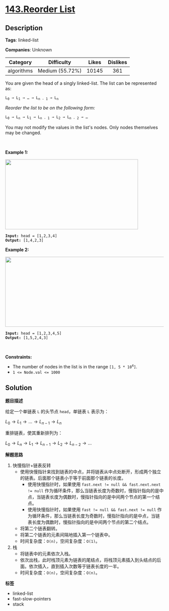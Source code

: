 # [143.Reorder List](https://leetcode.com/problems/reorder-list/description/)

## Description

**Tags**: linked-list

**Companies**: Unknown

|  Category  |   Difficulty    | Likes | Dislikes |
| :--------: | :-------------: | :---: | :------: |
| algorithms | Medium (55.72%) | 10145 |   361    |

<p>You are given the head of a singly linked-list. The list can be represented as:</p>
<pre><code>L<sub>0</sub> &rarr; L<sub>1</sub> &rarr; &hellip; &rarr; L<sub>n - 1</sub> &rarr; L<sub>n</sub></code></pre>
<p><em>Reorder the list to be on the following form:</em></p>
<pre><code>L<sub>0</sub> &rarr; L<sub>n</sub> &rarr; L<sub>1</sub> &rarr; L<sub>n - 1</sub> &rarr; L<sub>2</sub> &rarr; L<sub>n - 2</sub> &rarr; &hellip;</code></pre>
<p>You may not modify the values in the list&#39;s nodes. Only nodes themselves may be changed.</p>
<p>&nbsp;</p>
<p><strong class="example">Example 1:</strong></p>
<img alt="" src="https://assets.leetcode.com/uploads/2021/03/04/reorder1linked-list.jpg" style="width: 422px; height: 222px;" />
<pre><code><strong>Input:</strong> head = [1,2,3,4]
<strong>Output:</strong> [1,4,2,3]</code></pre>
<p><strong class="example">Example 2:</strong></p>
<img alt="" src="https://assets.leetcode.com/uploads/2021/03/09/reorder2-linked-list.jpg" style="width: 542px; height: 222px;" />
<pre><code><strong>Input:</strong> head = [1,2,3,4,5]
<strong>Output:</strong> [1,5,2,4,3]</code></pre>
<p>&nbsp;</p>
<p><strong>Constraints:</strong></p>
<ul>
  <li>The number of nodes in the list is in the range <code>[1, 5 * 10<sup>4</sup>]</code>.</li>
  <li><code>1 &lt;= Node.val &lt;= 1000</code></li>
</ul>

## Solution

**题目描述**

给定一个单链表 `L` 的头节点 `head`，单链表 `L` 表示为：

$L_{0} \rightarrow L_{1} \rightarrow \ldots \rightarrow L_{n-1} \rightarrow L_{n}$

重排链表，使其重新排列为：

$L_{0} \rightarrow L_{n} \rightarrow L_{1} \rightarrow L_{n-1} \rightarrow L_{2} \rightarrow L_{n-2} \rightarrow \ldots$

**解题思路**

1. 快慢指针+链表反转
   - 使用快慢指针来找到链表的中点，并将链表从中点处断开，形成两个独立的链表。后面那个链表小于等于前面那个链表的长度。
     - 使用快慢指针时，如果使用 `fast.next != null && fast.next.next != null` 作为循环条件，那么当链表长度为奇数时，慢指针指向的是中点，当链表长度为偶数时，慢指针指向的是中间两个节点的第一个结点。
     - 使用快慢指针时，如果使用 `fast != null && fast.next != null` 作为循环条件，那么当链表长度为奇数时，慢指针指向的是中点，当链表长度为偶数时，慢指针指向的是中间两个节点的第二个结点。
   - 将第二个链表翻转。
   - 将第二个链表的元素间隔地插入第一个链表中。
   - 时间复杂度：`O(n)`，空间复杂度：`O(1)`。
2. 栈
   - 将链表中的元素依次入栈。
   - 依次出栈，此时栈顶元素为链表的尾结点，将栈顶元素插入到头结点的后面。依次插入，直到插入次数等于链表长度的一半。
   - 时间复杂度：`O(n)`，空间复杂度：`O(n)`。

**标签**

- linked-list
- fast-slow-pointers
- stack
